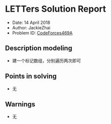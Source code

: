 # LETTers Solution Report

- Date: 14 April 2018
- Author: JackieZhai
- Problem ID: [CodeForces469A](http://codeforces.com/problemset/problem/469/A)

## Description modeling

- 建一个标记数组，分别遍历两次即可

## Points in solving

- 无

## Warnings

- 无